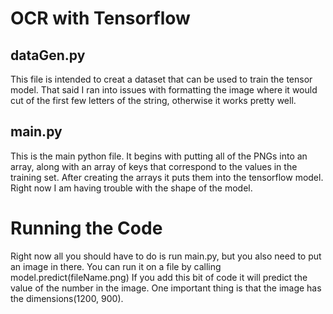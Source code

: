 # OCR with Tensorflow
## dataGen.py
This file is intended to creat a dataset that can be used to train the tensor model. That said
I ran into issues with formatting the image where it would cut of the first few letters of the
string, otherwise it works pretty well.
## main.py
This is the main python file. It begins with putting all of the PNGs into an array, along with
an array of keys that correspond to the values in the training set. After creating the arrays
it puts them into the tensorflow model. Right now I am having trouble with the shape of the
model.
# Running the Code
Right now all you should have to do is run main.py, but you also need to put an image in there.
You can run it on a file by calling model.predict(fileName.png) If you add this bit of code it
will predict the value of the number in the image. One important thing is that the image has
the dimensions(1200, 900).
